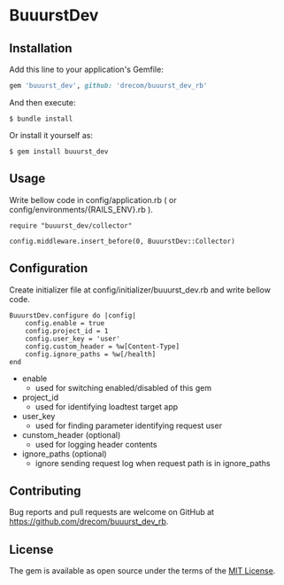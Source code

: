 # BuuurstDev

## Installation

Add this line to your application's Gemfile:

```ruby
gem 'buuurst_dev', github: 'drecom/buuurst_dev_rb' 
```

And then execute:

    $ bundle install

Or install it yourself as:

    $ gem install buuurst_dev

## Usage
Write bellow code in config/application.rb ( or config/environments/{RAILS_ENV}.rb ).

    require "buuurst_dev/collector"

    config.middleware.insert_before(0, BuuurstDev::Collector)
## Configuration
Create initializer file at config/initializer/buuurst_dev.rb and write bellow code.

    BuuurstDev.configure do |config|
        config.enable = true
        config.project_id = 1
        config.user_key = 'user'
        config.custom_header = %w[Content-Type]
        config.ignore_paths = %w[/health]
    end

- enable
    - used for switching enabled/disabled of this gem
- project_id
    - used for identifying loadtest target app
- user_key
    - used for finding parameter identifying request user
- cunstom_header (optional)
    - used for logging header contents
- ignore_paths (optional)
    - ignore sending request log when request path is in ignore_paths 


## Contributing

Bug reports and pull requests are welcome on GitHub at https://github.com/drecom/buuurst_dev_rb.

## License

The gem is available as open source under the terms of the [MIT License](https://opensource.org/licenses/MIT).
